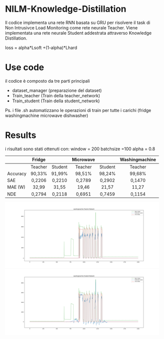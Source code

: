 # NILM-Knowledge-Distillation

Il codice implementa una rete RNN basata su GRU per risolvere il task di Non Intrusivce Load Monitoring come rete neurale Teacher. Viene implementata una rete neurale Student addestrata attraverso Knowledge Distillation. 

loss = alpha*Lsoft +(1-alpha)*Lhard


# Use code 
il codice è composto da tre parti principali 
- dataset_manager (preparazione del dataset)
- Train_teacher (Train della teacher_network)
- Train_student (Train della student_network)

Ps. i file .sh automatizzano le operazioni di train per tutte i carichi (fridge washingmachine microwave dishwasher)

# Results
i risultati sono stati ottenuti con:
window = 200
batchsize =100
alpha = 0.8

|                 |       Fridge    |              |  Microwave | |Washingmachine   || Dishwasher ||
|-----------------|:---------------:|:--------:|:---------:|:-----:|:------:|:-----:|:----:|:----|
|                 |Teacher	| Student |	Teacher	| Student |	Teacher	| Student	| Teacher	| Student |
|Accuracy	  | 90,33%  | 91,99%	| 98,51%  | 98,24%	| 99,68%	| 98,34%	| 98,00%	| 97,89%  |
|SAE 	      | 0,2206	| 0,2210	| 0,2789  | 0,2902	| 0,1470	| 0,0400	| 0,4257	| 0,4659  |
|MAE (W)	  | 32,99	  | 31,55	  | 19,46	  | 21,57	  | 11,27	  | 18,20	  | 15,74	  | 16,94   |
|NDE	      | 0,2794	| 0,2118	| 0,6951	| 0,7459	| 0,1154	| 0,1977	| 0,3433	| 0,3538  |


![](images/washingmachineteacher.png)
![](images/washingmachinestudent.png)
